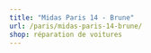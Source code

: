 ```yaml
---
title: "Midas Paris 14 - Brune"
url: /paris/midas-paris-14-brune/
shop: réparation de voitures
---
```

